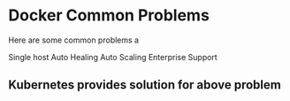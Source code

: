 # Docker Common Problems

Here are some common problems a

Single host
Auto Healing
Auto Scaling
Enterprise Support

## Kubernetes provides solution for above problem
